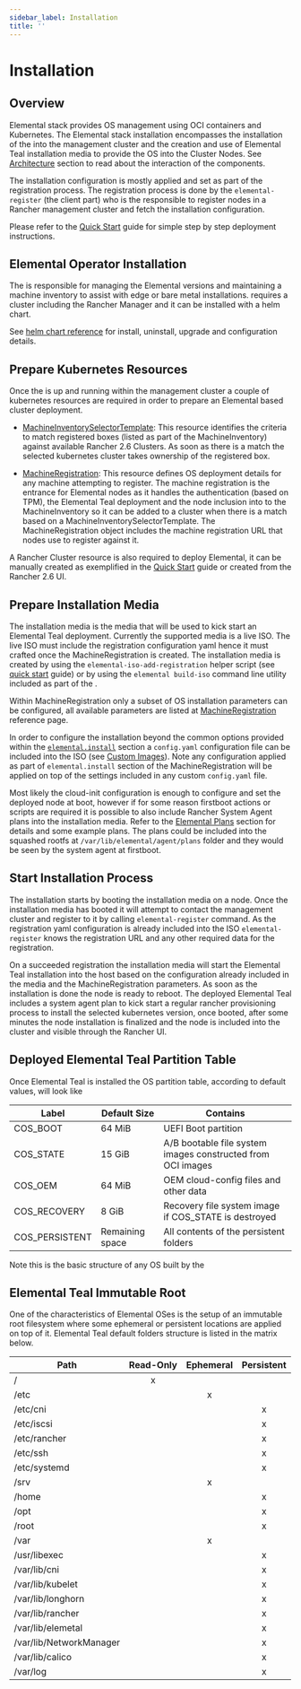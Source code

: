 ```yaml
---
sidebar_label: Installation
title: ''
---
```


# Installation

## Overview

Elemental stack provides OS management using OCI containers and Kubernetes. The Elemental
stack installation encompasses the installation of the <Vars name="elemental_operator_name" /> into the
management cluster and the creation and use of Elemental Teal installation media to
provide the OS into the Cluster Nodes. See [Architecture](architecture.md) section to read about the
interaction of the components.

The installation configuration is mostly applied and set as part of the registration process.
The registration process is done by the `elemental-register` (the <Vars name="elemental_operator_name" /> client part)
who is the responsible to register nodes in a Rancher management cluster and fetch the installation configuration.

Please refer to the [Quick Start](quickstart.md) guide for simple step by step deployment instructions.

## Elemental Operator Installation

The <Vars name="elemental_operator_name" /> is responsible for managing the Elemental versions and
maintaining a machine inventory to assist with edge or bare metal installations. <Vars name="elemental_operator_name" />
requires a cluster including the Rancher Manager and it can be installed with a helm chart.

See <Vars name="elemental_operator_name" /> [helm chart reference](elementaloperatorchart-reference.md) for install,
uninstall, upgrade and configuration details.

## Prepare Kubernetes Resources

Once the <Vars name="elemental_operator_name" /> is up and running within the management cluster a couple of kubernetes
resources are required in order to prepare an Elemental based cluster deployment.

* [MachineInventorySelectorTemplate](machineinventoryselectortemplate-reference.md):
  This resource identifies the criteria to match registered boxes (listed as part of the MachineInventory)
  against available Rancher 2.6 Clusters. As soon as there is a match the selected kubernetes cluster takes
  ownership of the registered box.
  
* [MachineRegistration](machineregistration-reference.md):
  This resource defines OS deployment details for any machine attempting to register. The machine
  registration is the entrance for Elemental nodes as it handles the authentication (based on TPM),
  the Elemental Teal deployment and the node inclusion into to the MachineInventory so it can be added
  to a cluster when there is a match based on a MachineInventorySelectorTemplate. The MachineRegistration
  object includes the machine registration URL that nodes use to register against it.

A Rancher Cluster resource is also required to deploy Elemental, it can be manually created as exemplified in
the [Quick Start](quickstart.md) guide or created from the Rancher 2.6 UI.

## Prepare Installation Media

The installation media is the media that will be used to kick start an Elemental Teal deployment. Currently
the supported media is a live ISO. The live ISO must include the registration configuration yaml hence it must
crafted once the MachineRegistration is created. The installation media is created by using the `elemental-iso-add-registration`
helper script (see [quick start](quickstart.md#preparing-the-iso) guide)
or by using the `elemental build-iso` command line utility included as part of the <Vars name="elemental_toolkit_name" link="elemental_toolkit_url/docs/creating-derivatives/build_iso" />.

Within MachineRegistration only a subset of OS installation parameters can be configured, all available parameters are listed
at [MachineRegistration](machineregistration-reference.md) reference page.

In order to configure the installation beyond the common options provided within the
[`elemental.install`](machineregistration-reference.md#configelementalinstall) section a `config.yaml`
configuration file can be included into the ISO (see [Custom Images](customizing.md#custom-elemental-client-configuration-file)).
Note any configuration applied as part of `elemental.install` section of the MachineRegistration will be
applied on top of the settings included in any custom `config.yaml` file.

Most likely the cloud-init configuration is enough to configure and set the deployed node at boot, however
if for some reason firstboot actions or scripts are required it is possible to also include
Rancher System Agent plans into the installation media. Refer to the [Elemental Plans](elemental-plans.md) section for details and
some example plans. The plans could be included into the squashed rootfs at `/var/lib/elemental/agent/plans`
folder and they would be seen by the system agent at firstboot.

## Start Installation Process

The installation starts by booting the installation media on a node. Once the installation media has booted it will
attempt to contact the management cluster and register to it by calling `elemental-register` command.
As the registration yaml configuration is already included into the ISO `elemental-register` knows the registration URL and
any other required data for the registration.

On a succeeded registration the installation media will start the Elemental Teal installation into the host based
on the configuration already included in the media and the MachineRegistration parameters. As soon as the installation
is done the node is ready to reboot. The deployed Elemental Teal includes a system agent plan to
kick start a regular rancher provisioning process to install the selected kubernetes version, once booted, after
some minutes the node installation is finalized and the node is included into the cluster and visible through
the Rancher UI.

## Deployed Elemental Teal Partition Table

Once Elemental Teal is installed the OS partition table, according to default values, will look like

| Label          | Default Size    | Contains                                                    |
|----------------|-----------------|-------------------------------------------------------------|
| COS_BOOT       | 64 MiB          | UEFI Boot partition                                         |
| COS_STATE      | 15 GiB          | A/B bootable file system images constructed from OCI images |
| COS_OEM        | 64 MiB          | OEM cloud-config files and other data                       |
| COS_RECOVERY   | 8 GiB           | Recovery file system image if COS_STATE is destroyed        |
| COS_PERSISTENT | Remaining space | All contents of the persistent folders                      |

Note this is the basic structure of any OS built by the <Vars name="elemental_toolkit_name" link="elemental_toolkit_url" />

## Elemental Teal Immutable Root

One of the characteristics of Elemental OSes is the setup of an immutable root filesystem where some ephemeral or
persistent locations are applied on top of it. Elemental Teal default folders structure is listed in the
matrix below.

| Path                    | Read-Only | Ephemeral | Persistent |
|-------------------------|:---------:|:---------:|:----------:|
| /                       |     x     |           |            |
| /etc                    |           |     x     |            |
| /etc/cni                |           |           |     x      |
| /etc/iscsi              |           |           |     x      |
| /etc/rancher            |           |           |     x      |
| /etc/ssh                |           |           |     x      |
| /etc/systemd            |           |           |     x      |
| /srv                    |           |     x     |            |
| /home                   |           |           |     x      |
| /opt                    |           |           |     x      |
| /root                   |           |           |     x      |
| /var                    |           |     x     |            |
| /usr/libexec            |           |           |     x      |
| /var/lib/cni            |           |           |     x      |
| /var/lib/kubelet        |           |           |     x      |
| /var/lib/longhorn       |           |           |     x      |
| /var/lib/rancher        |           |           |     x      |
| /var/lib/elemetal       |           |           |     x      |
| /var/lib/NetworkManager |           |           |     x      |
| /var/lib/calico         |           |           |     x      |
| /var/log                |           |           |     x      |

